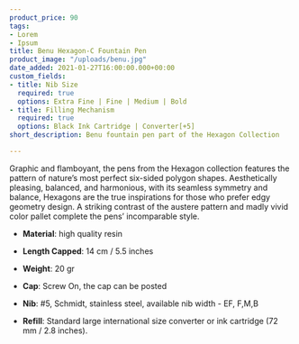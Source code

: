 ```yaml
---
product_price: 90
tags:
- Lorem
- Ipsum
title: Benu Hexagon-C Fountain Pen
product_image: "/uploads/benu.jpg"
date_added: 2021-01-27T16:00:00.000+00:00
custom_fields:
- title: Nib Size
  required: true
  options: Extra Fine | Fine | Medium | Bold
- title: Filling Mechanism
  required: true
  options: Black Ink Cartridge | Converter[+5]
short_description: Benu fountain pen part of the Hexagon Collection

---
```

Graphic and flamboyant, the pens from the Hexagon collection features the pattern of nature’s most perfect six-sided polygon shapes. Aesthetically pleasing, balanced, and harmonious, with its seamless symmetry and balance, Hexagons are the true inspirations for those who prefer edgy geometry design. A striking contrast of the austere pattern and madly vivid color pallet complete the pens’ incomparable style.

* **Material**: high quality resin 


* **Length Capped**: 14 cm / 5.5 inches


* **Weight**: 20 gr


* **Cap**: Screw On, the cap can be posted


* **Nib**: #5, Schmidt, stainless steel, available nib width - EF, F,M,B


* **Refill**: Standard large international size converter or ink cartridge (72 mm / 2.8 inches).